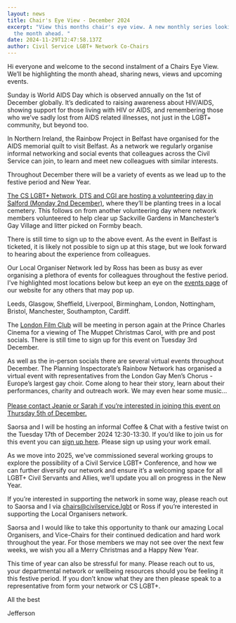 ```yaml
---
layout: news
title: Chair's Eye View - December 2024
excerpt: "View this months chair's eye view. A new monthly series looking into
  the month ahead. "
date: 2024-11-29T12:47:58.137Z
author: Civil Service LGBT+ Network Co-Chairs
---
```

Hi everyone and welcome to the second instalment of a Chairs Eye View. We’ll be highlighting the month ahead, sharing news, views and upcoming events.

Sunday is World AIDS Day which is observed annually on the 1st of December globally. It’s dedicated to raising awareness about HIV/AIDS, showing support for those living with HIV or AIDS, and remembering those who we’ve sadly lost from AIDS related illnesses, not just in the LGBT+ community, but beyond too.

In Northern Ireland, the Rainbow Project in Belfast have organised for the AIDS memorial quilt to visit Belfast. As a network we regularly organise informal networking and social events that colleagues across the Civil Service can join, to learn and meet new colleagues with similar interests.

Throughout December there will be a variety of events as we lead up to the festive period and New Year.

[The CS LGBT+ Network, DTS and CGI are hosting a volunteering day in Salford (Monday 2nd December)](https://www.civilservice.lgbt/event/2024-11-13-cs-lgbt-network-social-salford-tree-planting-volunteer-day/), where they’ll be planting trees in a local cemetery. This follows on from another volunteering day where network members volunteered to help clear up Sackville Gardens in Manchester’s Gay Village and litter picked on Formby beach.

There is still time to sign up to the above event. As the event in Belfast is ticketed, it is likely not possible to sign up at this stage, but we look forward to hearing about the experience from colleagues.

Our Local Organiser Network led by Ross has been as busy as ever organising a plethora of events for colleagues throughout the festive period. I’ve highlighted most locations below but keep an eye on the [events page](https://www.civilservice.lgbt/events/) of our website for any others that may pop up.

Leeds, Glasgow, Sheffield, Liverpool, Birmingham, London, Nottingham, Bristol, Manchester, Southampton, Cardiff.

The [London Film Club](https://www.civilservice.lgbt/event/2024-09-09-london-film-club-2/) will be meeting in person again at the Prince Charles Cinema for a viewing of The Muppet Christmas Carol, with pre and post socials. There is still time to sign up for this event on Tuesday 3rd December.

As well as the in-person socials there are several virtual events throughout December. The Planning Inspectorate’s Rainbow Network has organised a virtual event with representatives from the London Gay Men’s Chorus - Europe’s largest gay choir. Come along to hear their story, learn about their performances, charity and outreach work. We may even hear some music…\
\
[Please contact Jeanie or Sarah if you’re interested in joining this event on Thursday 5th of December.](https://www.civilservice.lgbt/event/2024-11-08-london-gay-mens-chorus-x-planning-inspectorate-rainbow-network/)

Saorsa and I will be hosting an informal Coffee & Chat with a festive twist on the Tuesday 17th of December 2024 12:30-13:30. If you’d like to join us for this event you can [sign up here](https://events.teams.microsoft.com/event/566845b2-b88b-4c7c-91d0-38dc01eec498@96f1f6e9-1057-4117-ac28-80cdfe86f8c3). Please sign up using your work email.

As we move into 2025, we’ve commissioned several working groups to explore the possibility of a Civil Service LGBT+ Conference, and how we can further diversify our network and ensure it’s a welcoming space for all LGBT+ Civil Servants and Allies, we’ll update you all on progress in the New Year.

If you’re interested in supporting the network in some way, please reach out to Saorsa and I via [chairs@civilservice.lgbt](mailto:chairs@civilservice.lgbt) or Ross if you’re interested in supporting the Local Organisers network.

Saorsa and I would like to take this opportunity to thank our amazing Local Organisers, and Vice-Chairs for their continued dedication and hard work throughout the year. For those members we may not see over the next few weeks, we wish you all a Merry Christmas and a Happy New Year.

This time of year can also be stressful for many. Please reach out to us, your departmental network or wellbeing resources should you be feeling it this festive period. If you don’t know what they are then please speak to a representative from form your network or CS LGBT+.

All the best

Jefferson